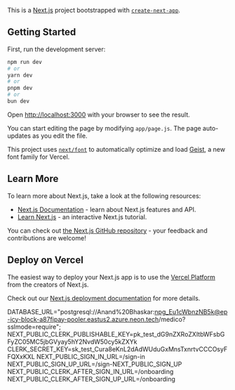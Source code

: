 This is a [Next.js](https://nextjs.org) project bootstrapped with [`create-next-app`](https://github.com/vercel/next.js/tree/canary/packages/create-next-app).

## Getting Started

First, run the development server:

```bash
npm run dev
# or
yarn dev
# or
pnpm dev
# or
bun dev
```

Open [http://localhost:3000](http://localhost:3000) with your browser to see the result.

You can start editing the page by modifying `app/page.js`. The page auto-updates as you edit the file.

This project uses [`next/font`](https://nextjs.org/docs/app/building-your-application/optimizing/fonts) to automatically optimize and load [Geist](https://vercel.com/font), a new font family for Vercel.

## Learn More

To learn more about Next.js, take a look at the following resources:

- [Next.js Documentation](https://nextjs.org/docs) - learn about Next.js features and API.
- [Learn Next.js](https://nextjs.org/learn) - an interactive Next.js tutorial.

You can check out [the Next.js GitHub repository](https://github.com/vercel/next.js) - your feedback and contributions are welcome!

## Deploy on Vercel

The easiest way to deploy your Next.js app is to use the [Vercel Platform](https://vercel.com/new?utm_medium=default-template&filter=next.js&utm_source=create-next-app&utm_campaign=create-next-app-readme) from the creators of Next.js.

Check out our [Next.js deployment documentation](https://nextjs.org/docs/app/building-your-application/deploying) for more details.


DATABASE_URL="postgresql://Anand%20Bhaskar:npg_Eu1cWbnzNB5k@ep-icy-block-a87fipay-pooler.eastus2.azure.neon.tech/medico?sslmode=require";
NEXT_PUBLIC_CLERK_PUBLISHABLE_KEY=pk_test_dG9nZXRoZXItbWFsbGFyZC05MC5jbGVyay5hY2NvdW50cy5kZXYk
CLERK_SECRET_KEY=sk_test_Cura8eKnL2dAdWUduGxMnsTxnrtvCCCOsyFFQXxKXL
NEXT_PUBLIC_SIGN_IN_URL=/sign-in
NEXT_PUBLIC_SIGN_UP_URL=/sign-NEXT_PUBLIC_SIGN_UP
NEXT_PUBLIC_CLERK_AFTER_SIGN_IN_URL=/onboarding
NEXT_PUBLIC_CLERK_AFTER_SIGN_UP_URL=/onboarding